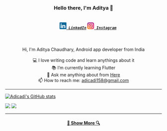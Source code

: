 <h3 align="center">Hello there, I'm Aditya 👋</h3>
<h5 align="center">
  <code>
    <a href="https://www.linkedin.com/in/adicadi/" title="LinkedIn Profile"><img width="22" src="https://github.com/adicadi/adicadi/blob/master/linkedin.svg"> LinkedIn</a></code>
  <code><a href="https://www.instagram.com/_adicadi_/" title="Instagram Profile"><img width="22" src="https://github.com/adicadi/adicadi/blob/master/Instagram.svg"> Instagram</a></code>
</h5>
<br>
<p align="center">
  Hi, I'm Aditya Chaudhary, Android app developer from India
  <br>
  <br>
  💻 I love writing code and learn anythings about it
  <br>
  📚 I’m currently learning Flutter
  <br>
  💬 Ask me anything about from <a href="https://github.com/adicadi/adicadi/issues" title="Issues">Here</a>
  <br>
  📫 How to reach me: <a href="mailto: adicadi158@gmail.com">adicadi158@gmail.com</a>
</p>

<hr>

[![Adicadi's GitHub stats](https://github-readme-stats.vercel.app/api?username=adicadi)](https://github.com/anuraghazra/github-readme-stats)

  <img align="" height='150px' src="https://github-readme-stats.vercel.app/api?username=adicadi&theme=gotham"/>
  <img align="" height='150px' src="https://github-readme-stats.vercel.app/api/top-langs/?username=adicadi&hide_title=false&layout=compact&theme=gotham" />

<hr>
<h4 align="center"><a href=https://github.com/adicadi?tab=repositories title="Show Repositories">🔎 Show More 🔍</a></h4>
